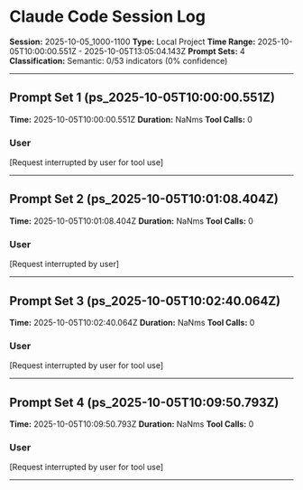 # Claude Code Session Log

**Session:** 2025-10-05_1000-1100
**Type:** Local Project
**Time Range:** 2025-10-05T10:00:00.551Z - 2025-10-05T13:05:04.143Z
**Prompt Sets:** 4
**Classification:** Semantic: 0/53 indicators (0% confidence)

---

## Prompt Set 1 (ps_2025-10-05T10:00:00.551Z)

**Time:** 2025-10-05T10:00:00.551Z
**Duration:** NaNms
**Tool Calls:** 0

### User

[Request interrupted by user for tool use]

---

## Prompt Set 2 (ps_2025-10-05T10:01:08.404Z)

**Time:** 2025-10-05T10:01:08.404Z
**Duration:** NaNms
**Tool Calls:** 0

### User

[Request interrupted by user]

---

## Prompt Set 3 (ps_2025-10-05T10:02:40.064Z)

**Time:** 2025-10-05T10:02:40.064Z
**Duration:** NaNms
**Tool Calls:** 0

### User

[Request interrupted by user for tool use]

---

## Prompt Set 4 (ps_2025-10-05T10:09:50.793Z)

**Time:** 2025-10-05T10:09:50.793Z
**Duration:** NaNms
**Tool Calls:** 0

### User

[Request interrupted by user for tool use]

---

